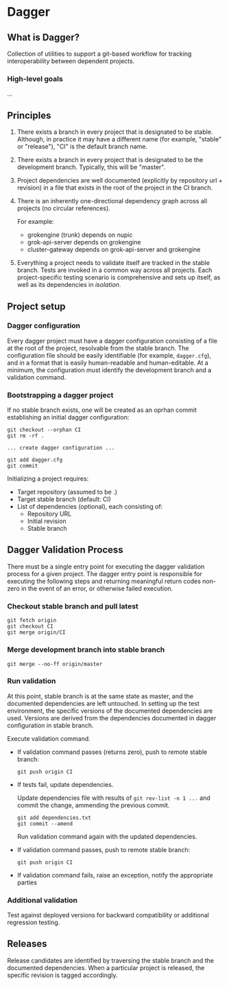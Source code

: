 Dagger
======

What is Dagger?
---------------

Collection of utilities to support a git-based workflow for tracking
interoperability between dependent projects.

### High-level goals

...

Principles
----------

1. There exists a branch in every project that is designated to be
stable.  Although, in practice it may have a different name (for example,
"stable" or "release"), "CI" is the default branch name.

2. There exists a branch in every project that is designated to be the
development branch.  Typically, this will be "master".

3. Project dependencies are well documented (explicitly by repository
url + revision) in a file that exists in the root of the project in
the CI branch.

4. There is an inherently one-directional dependency graph across all
projects (no circular references).

    For example:

    - grokengine (trunk) depends on nupic
    - grok-api-server depends on grokengine
    - cluster-gateway depends on grok-api-server and grokengine

5. Everything a project needs to validate itself are tracked in the stable
branch.  Tests are invoked in a common way across all projects.  Each
project-specific testing scenario is comprehensive and sets up itself,
as well as its dependencies in *isolation*.

Project setup
-------------

### Dagger configuration

Every dagger project must have a dagger configuration consisting of a file at
the root of the project, resolvable from the stable branch.  The configuration
file should be easily identifiable (for example, `dagger.cfg`), and in a
format that is easily human-readable and human-editable.  At a minimum, the
configuration must identify the development branch and a validation command.

### Bootstrapping a dagger project

If no stable branch exists, one will be created as an oprhan commit
establishing an initial dagger configuration:

    git checkout --orphan CI
    git rm -rf .

    ... create dagger configuration ...

    git add dagger.cfg
    git commit

Initializing a project requires:

- Target repository (assumed to be .)
- Target stable branch (default: CI)
- List of dependencies (optional), each consisting of:
    * Repository URL
    * Initial revision
    * Stable branch

Dagger Validation Process
-------------------------

There must be a single entry point for executing the dagger validation process
for a given project.  The dagger entry point is responsible for executing the
following steps and returning meaningful return codes non-zero in the event of
an error, or otherwise failed execution.

### Checkout stable branch and pull latest

    git fetch origin
    git checkout CI
    git merge origin/CI

### Merge development branch into stable branch

    git merge --no-ff origin/master

### Run validation

  At this point, stable branch is at the same state as master, and the
  documented dependencies are left untouched.  In setting up the test
  environment, the specific versions of the documented dependencies are
  used.  Versions are derived from the dependencies documented in dagger
  configuration in stable branch.

  Execute validation command.

  * If validation command passes (returns zero), push to remote stable branch:

    `git push origin CI`

  * If tests fail, update dependencies.

    Update dependencies file with results of `git rev-list -n 1 ...` and
    commit the change, ammending the previous commit.

    ```
    git add dependencies.txt
    git commit --amend
    ```

    Run validation command again with the updated dependencies.

  * If validation command passes, push to remote stable branch:

    `git push origin CI`

  * If validation command fails, raise an exception, notify the appropriate
  parties

### Additional validation

  Test against deployed versions for backward compatibility or
  additional regression testing.

Releases
--------

Release candidates are identified by traversing the stable branch and the
documented dependencies.  When a particular project is released, the
specific revision is tagged accordingly.